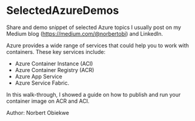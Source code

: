# SelectedAzureDemos
Share and demo snippet of selected Azure topics I usually post on my Medium blog (https://medium.com/@norbertobi) and LinkedIn.

Azure provides a wide range of services that could help you to work with containers. These key services include:
- Azure Container Instance (ACI)
- Azure Container Registry (ACR)
- Azure App Service
- Azure Service Fabric.

In this walk-through, I showed  a guide on how to publish and run your container image on ACR and ACI.

Author: Norbert Obiekwe


